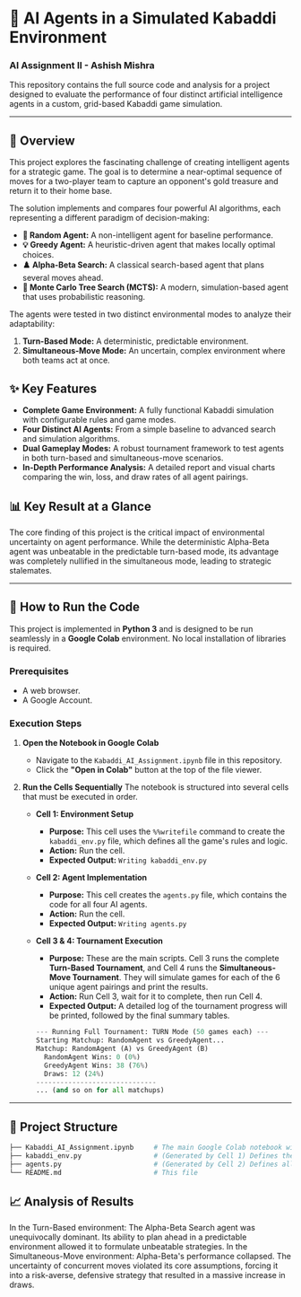 # 🤖 AI Agents in a Simulated Kabaddi Environment

### AI Assignment II - Ashish Mishra

This repository contains the full source code and analysis for a project designed to evaluate the performance of four distinct artificial intelligence agents in a custom, grid-based Kabaddi game simulation.

---

## 📜 Overview

This project explores the fascinating challenge of creating intelligent agents for a strategic game. The goal is to determine a near-optimal sequence of moves for a two-player team to capture an opponent's gold treasure and return it to their home base.

The solution implements and compares four powerful AI algorithms, each representing a different paradigm of decision-making:

-   **🧠 Random Agent:** A non-intelligent agent for baseline performance.
-   **💡 Greedy Agent:** A heuristic-driven agent that makes locally optimal choices.
-   **♟️ Alpha-Beta Search:** A classical search-based agent that plans several moves ahead.
-   **🎲 Monte Carlo Tree Search (MCTS):** A modern, simulation-based agent that uses probabilistic reasoning.

The agents were tested in two distinct environmental modes to analyze their adaptability:
1.  **Turn-Based Mode:** A deterministic, predictable environment.
2.  **Simultaneous-Move Mode:** An uncertain, complex environment where both teams act at once.

## ✨ Key Features

-   **Complete Game Environment:** A fully functional Kabaddi simulation with configurable rules and game modes.
-   **Four Distinct AI Agents:** From a simple baseline to advanced search and simulation algorithms.
-   **Dual Gameplay Modes:** A robust tournament framework to test agents in both turn-based and simultaneous-move scenarios.
-   **In-Depth Performance Analysis:** A detailed report and visual charts comparing the win, loss, and draw rates of all agent pairings.

## 📊 Key Result at a Glance

The core finding of this project is the critical impact of environmental uncertainty on agent performance. While the deterministic Alpha-Beta agent was unbeatable in the predictable turn-based mode, its advantage was completely nullified in the simultaneous mode, leading to strategic stalemates.

---

## 🚀 How to Run the Code

This project is implemented in **Python 3** and is designed to be run seamlessly in a **Google Colab** environment. No local installation of libraries is required.

### **Prerequisites**
-   A web browser.
-   A Google Account.

### **Execution Steps**

1.  **Open the Notebook in Google Colab**
    -   Navigate to the `Kabaddi_AI_Assignment.ipynb` file in this repository.
    -   Click the **"Open in Colab"** button at the top of the file viewer.

2.  **Run the Cells Sequentially**
    The notebook is structured into several cells that must be executed in order.

    -   **Cell 1: Environment Setup**
        -   **Purpose:** This cell uses the `%%writefile` command to create the `kabaddi_env.py` file, which defines all the game's rules and logic.
        -   **Action:** Run the cell.
        -   **Expected Output:** `Writing kabaddi_env.py`

    -   **Cell 2: Agent Implementation**
        -   **Purpose:** This cell creates the `agents.py` file, which contains the code for all four AI agents.
        -   **Action:** Run the cell.
        -   **Expected Output:** `Writing agents.py`

    -   **Cell 3 & 4: Tournament Execution**
        -   **Purpose:** These are the main scripts. Cell 3 runs the complete **Turn-Based Tournament**, and Cell 4 runs the **Simultaneous-Move Tournament**. They will simulate games for each of the 6 unique agent pairings and print the results.
        -   **Action:** Run Cell 3, wait for it to complete, then run Cell 4.
        -   **Expected Output:** A detailed log of the tournament progress will be printed, followed by the final summary tables.

        ```python
        --- Running Full Tournament: TURN Mode (50 games each) ---
        Starting Matchup: RandomAgent vs GreedyAgent...
        Matchup: RandomAgent (A) vs GreedyAgent (B)
          RandomAgent Wins: 0 (0%)
          GreedyAgent Wins: 38 (76%)
          Draws: 12 (24%)
        ------------------------------
        ... (and so on for all matchups)
        ```

---

## 📂 Project Structure
```bash
├── Kabaddi_AI_Assignment.ipynb     # The main Google Colab notebook with all code
├── kabaddi_env.py                  # (Generated by Cell 1) Defines the game environment
├── agents.py                       # (Generated by Cell 2) Defines all AI agents
└── README.md                       # This file
```

## 📈 Analysis of Results
In the Turn-Based environment: The Alpha-Beta Search agent was unequivocally dominant. Its ability to plan ahead in a predictable environment allowed it to formulate unbeatable strategies.
In the Simultaneous-Move environment: Alpha-Beta's performance collapsed. The uncertainty of concurrent moves violated its core assumptions, forcing it into a risk-averse, defensive strategy that resulted in a massive increase in draws.
